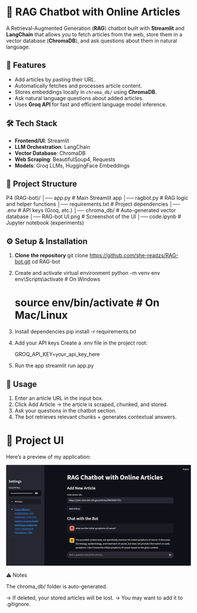 # 🧠 RAG Chatbot with Online Articles  

A Retrieval-Augmented Generation (**RAG**) chatbot built with **Streamlit** and **LangChain** that allows you to fetch articles from the web, store them in a vector database (**ChromaDB**), and ask questions about them in natural language.  

## 🚀 Features  
- Add articles by pasting their URL.  
- Automatically fetches and processes article content.  
- Stores embeddings locally in `chroma_db/` using **ChromaDB**.  
- Ask natural language questions about added articles.  
- Uses **Groq API** for fast and efficient language model inference.  

## 🛠️ Tech Stack  
- **Frontend/UI**: Streamlit  
- **LLM Orchestration**: LangChain  
- **Vector Database**: ChromaDB  
- **Web Scraping**: BeautifulSoup4, Requests  
- **Models**: Groq LLMs, HuggingFace Embeddings  

## 📂 Project Structure  
P4 (RAG-bot)/
│── app.py # Main Streamlit app
│── ragbot.py # RAG logic and helper functions
│── requirements.txt # Project dependencies
│── .env # API keys (Groq, etc.)
│── chroma_db/ # Auto-generated vector database
│── RAG-bot UI.png # Screenshot of the UI
│── code.ipynb # Jupyter notebook (experiments)



## ⚙️ Setup & Installation  

1. **Clone the repository**
    git clone https://github.com/she-readzs/RAG-bot.git
    cd RAG-bot

2. Create and activate virtual environment
   python -m venv env
   env\Scripts\activate     # On Windows
   # source env/bin/activate  # On Mac/Linux

3. Install dependencies
   pip install -r requirements.txt

4. Add your API keys
   Create a .env file in the project root:

   GROQ_API_KEY=your_api_key_here

5. Run the app
   streamlit run app.py

## 📝 Usage

1. Enter an article URL in the input box.
2. Click Add Article → the article is scraped, chunked, and stored.
3. Ask your questions in the chatbot section.
4. The bot retrieves relevant chunks + generates contextual answers.

# 📸 Project UI

Here’s a preview of my application:

![App Screenshot](UI-Screenshot.png)


⚠️ Notes

The chroma_db/ folder is auto-generated.

-> If deleted, your stored articles will be lost.
-> You may want to add it to .gitignore.






   



